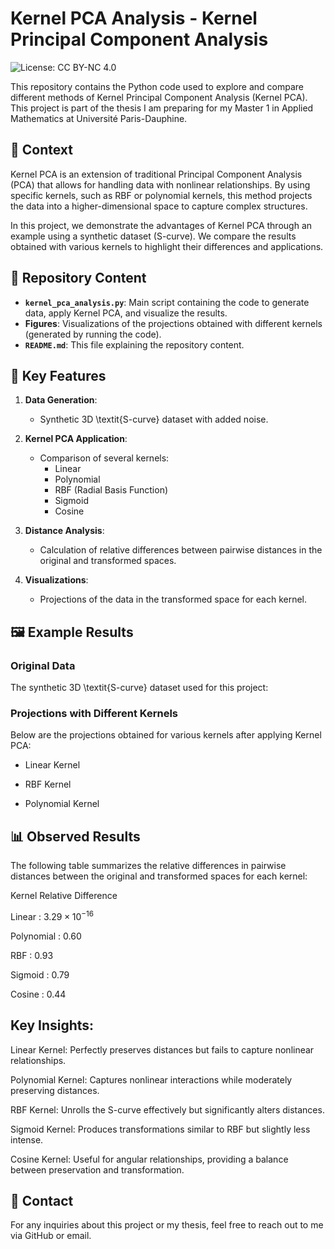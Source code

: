# Kernel PCA Analysis - Kernel Principal Component Analysis

![License: CC BY-NC 4.0](https://img.shields.io/badge/License-CC%20BY--NC%204.0-lightgrey.svg)

This repository contains the Python code used to explore and compare different methods of Kernel Principal Component Analysis (Kernel PCA). This project is part of the thesis I am preparing for my Master 1 in Applied Mathematics at Université Paris-Dauphine.

## 📜 Context

Kernel PCA is an extension of traditional Principal Component Analysis (PCA) that allows for handling data with nonlinear relationships. By using specific kernels, such as RBF or polynomial kernels, this method projects the data into a higher-dimensional space to capture complex structures.

In this project, we demonstrate the advantages of Kernel PCA through an example using a synthetic dataset (S-curve). We compare the results obtained with various kernels to highlight their differences and applications.

## 📂 Repository Content

- **`kernel_pca_analysis.py`**: Main script containing the code to generate data, apply Kernel PCA, and visualize the results.
- **Figures**: Visualizations of the projections obtained with different kernels (generated by running the code).
- **`README.md`**: This file explaining the repository content.

## 🚀 Key Features

1. **Data Generation**:
   - Synthetic 3D \textit{S-curve} dataset with added noise.

2. **Kernel PCA Application**:
   - Comparison of several kernels:
     - Linear
     - Polynomial
     - RBF (Radial Basis Function)
     - Sigmoid
     - Cosine

3. **Distance Analysis**:
   - Calculation of relative differences between pairwise distances in the original and transformed spaces.

4. **Visualizations**:
   - Projections of the data in the transformed space for each kernel.

## 🖼️ Example Results

### Original Data
The synthetic 3D \textit{S-curve} dataset used for this project:


### Projections with Different Kernels
Below are the projections obtained for various kernels after applying Kernel PCA:

- Linear Kernel

- RBF Kernel

- Polynomial Kernel

## 📊 Observed Results
The following table summarizes the relative differences in pairwise distances between the original and transformed spaces for each kernel:

Kernel	Relative Difference

Linear	 : $3.29 \times 10^{-16}$

Polynomial	: 0.60

RBF	: 0.93

Sigmoid	: 0.79

Cosine	: 0.44

## Key Insights:
Linear Kernel: Perfectly preserves distances but fails to capture nonlinear relationships. 

Polynomial Kernel: Captures nonlinear interactions while moderately preserving distances.

RBF Kernel: Unrolls the S-curve effectively but significantly alters distances.

Sigmoid Kernel: Produces transformations similar to RBF but slightly less intense.

Cosine Kernel: Useful for angular relationships, providing a balance between preservation and transformation.

## 📧 Contact
For any inquiries about this project or my thesis, feel free to reach out to me via GitHub or email.
